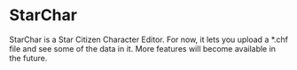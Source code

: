 # StarChar

StarChar is a Star Citizen Character Editor. For now, it lets you upload a *.chf file and see some of the data in it. More features will become available in the future.
